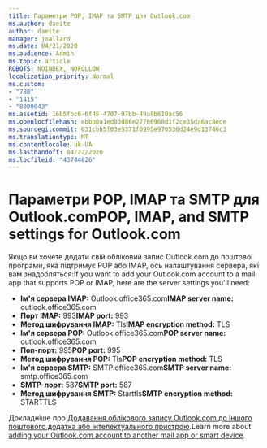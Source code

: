 ```yaml
---
title: Параметри POP, IMAP та SMTP для Outlook.com
ms.author: daeite
author: daeite
manager: joallard
ms.date: 04/21/2020
ms.audience: Admin
ms.topic: article
ROBOTS: NOINDEX, NOFOLLOW
localization_priority: Normal
ms.custom:
- "780"
- "1415"
- "8000043"
ms.assetid: 16b5fbc6-6f45-4707-97bb-49a9b610ac56
ms.openlocfilehash: ebbb0a1ed03d86e27766968d1f2ce35da6ac8ede
ms.sourcegitcommit: 631cbb5f03e5371f0995e976536d24e9d13746c3
ms.translationtype: MT
ms.contentlocale: uk-UA
ms.lasthandoff: 04/22/2020
ms.locfileid: "43744826"
---
```

# <a name="pop-imap-and-smtp-settings-for-outlookcom"></a><span data-ttu-id="7e7e3-102">Параметри POP, IMAP та SMTP для Outlook.com</span><span class="sxs-lookup"><span data-stu-id="7e7e3-102">POP, IMAP, and SMTP settings for Outlook.com</span></span>

<span data-ttu-id="7e7e3-103">Якщо ви хочете додати свій обліковий запис Outlook.com до поштової програми, яка підтримує POP або IMAP, ось налаштування сервера, які вам знадобляться:</span><span class="sxs-lookup"><span data-stu-id="7e7e3-103">If you want to add your Outlook.com account to a mail app that supports POP or IMAP, here are the server settings you'll need:</span></span>
  
- <span data-ttu-id="7e7e3-104">**Ім'я сервера IMAP:** Outlook.office365.com</span><span class="sxs-lookup"><span data-stu-id="7e7e3-104">**IMAP server name:** outlook.office365.com</span></span>
- <span data-ttu-id="7e7e3-105">**Порт IMAP:** 993</span><span class="sxs-lookup"><span data-stu-id="7e7e3-105">**IMAP port:** 993</span></span>
- <span data-ttu-id="7e7e3-106">**Метод шифрування IMAP:** Tls</span><span class="sxs-lookup"><span data-stu-id="7e7e3-106">**IMAP encryption method:** TLS</span></span>
- <span data-ttu-id="7e7e3-107">**Ім'я сервера POP:** Outlook.office365.com</span><span class="sxs-lookup"><span data-stu-id="7e7e3-107">**POP server name:** outlook.office365.com</span></span>  
- <span data-ttu-id="7e7e3-108">**Поп-порт:** 995</span><span class="sxs-lookup"><span data-stu-id="7e7e3-108">**POP port:** 995</span></span>  
- <span data-ttu-id="7e7e3-109">**Метод шифрування POP:** Tls</span><span class="sxs-lookup"><span data-stu-id="7e7e3-109">**POP encryption method:** TLS</span></span>  
- <span data-ttu-id="7e7e3-110">**Ім'я сервера SMTP:** SMTP.office365.com</span><span class="sxs-lookup"><span data-stu-id="7e7e3-110">**SMTP server name:** smtp.office365.com</span></span>
- <span data-ttu-id="7e7e3-111">**SMTP-порт:** 587</span><span class="sxs-lookup"><span data-stu-id="7e7e3-111">**SMTP port:** 587</span></span>
- <span data-ttu-id="7e7e3-112">**Метод шифрування SMTP:** Starttls</span><span class="sxs-lookup"><span data-stu-id="7e7e3-112">**SMTP encryption method:** STARTTLS</span></span>

<span data-ttu-id="7e7e3-113">Докладніше про [Додавання облікового запису Outlook.com до іншого поштового додатка або інтелектуального пристрою](https://support.office.com/article/73f3b178-0009-41ae-aab1-87b80fa94970?wt.mc_id=Office_Outlook_com_Alchemy).</span><span class="sxs-lookup"><span data-stu-id="7e7e3-113">Learn more about [adding your Outlook.com account to another mail app or smart device](https://support.office.com/article/73f3b178-0009-41ae-aab1-87b80fa94970?wt.mc_id=Office_Outlook_com_Alchemy).</span></span>